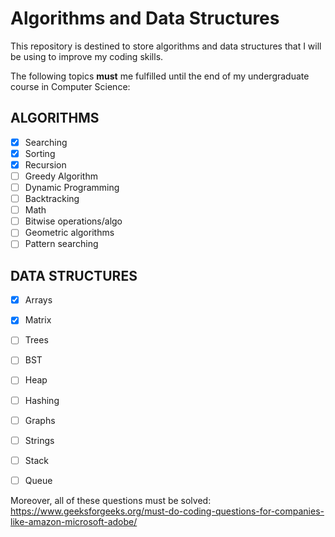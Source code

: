 # Algorithms and Data Structures

This repository is destined to store algorithms and data structures that I will be using to improve my coding skills.

The following topics **must** me fulfilled until the end of my undergraduate course in Computer Science:

## ALGORITHMS
- [x] Searching
- [x] Sorting
- [x] Recursion
- [ ] Greedy Algorithm
- [ ] Dynamic Programming 
- [ ] Backtracking
- [ ] Math
- [ ] Bitwise operations/algo
- [ ] Geometric algorithms
- [ ] Pattern searching

## DATA STRUCTURES
- [x] Arrays
- [x] Matrix
- [ ] Trees
- [ ] BST
- [ ] Heap
- [ ] Hashing
- [ ] Graphs
- [ ] Strings
- [ ] Stack
- [ ] Queue 


Moreover, all of these questions must be solved: https://www.geeksforgeeks.org/must-do-coding-questions-for-companies-like-amazon-microsoft-adobe/
